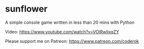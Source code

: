 # sunflower
A simple console game written in less than 20 mins with Python

Video: https://www.youtube.com/watch?v=VOlRwIixqZY

Please support me on Patreon: https://www.patreon.com/coderok
